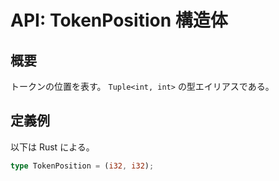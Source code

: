 # API: TokenPosition 構造体

## 概要

トークンの位置を表す。
`Tuple<int, int>` の型エイリアスである。

## 定義例

以下は Rust による。

```rs
type TokenPosition = (i32, i32);
```
